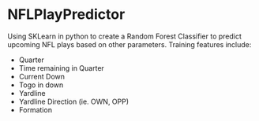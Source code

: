 # NFLPlayPredictor

Using SKLearn in python to create a Random Forest Classifier to predict upcoming NFL plays based on other parameters.
Training features include:
- Quarter
- Time remaining in Quarter
- Current Down
- Togo in down
- Yardline
- Yardline Direction (ie. OWN, OPP)
- Formation
